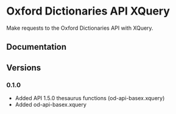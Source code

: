 # Oxford Dictionaries API XQuery
Make requests to the Oxford Dictionaries API with XQuery.
## Documentation
## Versions
### 0.1.0
- Added API 1.5.0 thesaurus functions (od-api-basex.xquery)
- Added od-api-basex.xquery